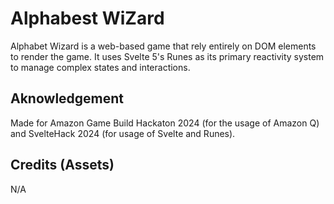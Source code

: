 # Alphabest WiZard

Alphabet Wizard is a web-based game that rely entirely on DOM elements to render the game. It uses Svelte 5's Runes as its primary reactivity system to manage complex states and interactions.

## Aknowledgement

Made for Amazon Game Build Hackaton 2024 (for the usage of Amazon Q) and SvelteHack 2024 (for usage of Svelte and Runes).

## Credits (Assets)

N/A
